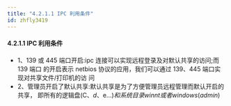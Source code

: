 ```yaml
---
title: "4.2.1.1 IPC 利用条件"
id: zhfly3419
---
```


#### 4.2.1.1 IPC 利用条件

*   1、139 或 445 端口开启:ipc 连接可以实现远程登录及对默认共享的访问;而 139 端口 的开启表示 netbios 协议的应用，我们可以通过 139、445 端口实现对共享文件/打印机的访 问
*   2、管理员开启了默认共享:默认共享是为了方便管理员远程管理而默认开启的共享， 即所有的逻辑盘(C$、d$、e$...)和系统目录 winnt 或者 windows(admin$)